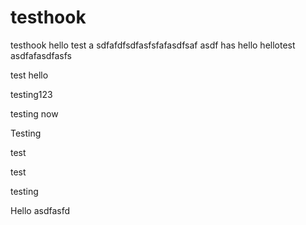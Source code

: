testhook
========

testhook
hello
test
a
sdfafdfsdfasfsfafasdfsaf
asdf
has
hello
hellotest
asdfafasdfasfs

test
hello

testing123

testing
now

Testing

test

test

testing

Hello
asdfasfd
